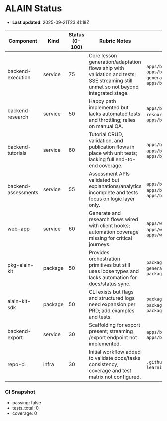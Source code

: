 # ALAIN Status

- **Last updated**: 2025-09-21T23:41:18Z

| Component | Kind | Status (0-100) | Rubric Notes | Evidence | Owner | Open TODOs |
| --- | --- | --- | --- | --- | --- | --- |
| backend-execution | service | 75 | Core lesson generation/adaptation flows ship with validation and tests; SSE streaming still unmet so not beyond integrated stage. | `apps/backend/execution/lesson-generator.ts`, `apps/backend/execution/lesson-generator.test.ts`, `apps/backend/execution/teacher.ts` | [TBD] | 3 |
| backend-research | service | 50 | Happy path implemented but lacks automated tests and throttling; relies on manual QA. | `apps/backend/research/api.ts`, `resources/content/research/openai`, `apps/backend/research/TODO.md` | [TBD] | 2 |
| backend-tutorials | service | 60 | Tutorial CRUD, validation, and publication flows in place with unit tests; lacking full end-to-end coverage. | `apps/backend/tutorials/create.ts`, `apps/backend/tutorials/validation.test.ts`, `apps/backend/tutorials/TODO.md` | [TBD] | 3 |
| backend-assessments | service | 55 | Assessment APIs validated but explanations/analytics incomplete and tests focus on logic layer only. | `apps/backend/assessments/api.ts`, `apps/backend/assessments/logic.test.ts`, `apps/backend/assessments/TODO.md` | [TBD] | 2 |
| web-app | service | 60 | Generate and research flows wired with client hooks; automation coverage missing for critical journeys. | `apps/web/features/generate/GeneratePage.tsx`, `apps/web/features/research/ResearchPage.tsx`, `apps/web/TODO.md` | [TBD] | 5 |
| pkg-alain-kit | package | 50 | Provides orchestration primitives but still uses loose types and lacks automation for docs/status sync. | `packages/alain-kit/core/section-generator.ts`, `packages/alain-kit/README.md`, `packages/alain-kit/TODO.md` | [TBD] | 2 |
| alain-kit-sdk | package | 50 | CLI exists but flags and structured logs need expansion per PRD; add examples and tests. | `packages/alain-kit-sdk/index.ts`, `packages/alain-kit-sdk/README.md`, `packages/alain-kit-sdk/TODO.md` | [TBD] | 3 |
| backend-export | service | 30 | Scaffolding for export present; streaming /export endpoint not implemented. | `apps/backend/convert-to-notebook.ts`, `apps/backend/export/TODO.md` | [TBD] | 2 |
| repo-ci | infra | 30 | Initial workflow added to validate docs/tasks consistency; coverage and test matrix not configured. | `.github/workflows/consistency.yml`, `alain-ai-learning-platform/TODO.md` | [TBD] | 2 |

### CI Snapshot
- passing: false
- tests_total: 0
- coverage: 0
